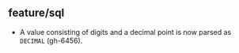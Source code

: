 ## feature/sql

* A value consisting of digits and a decimal point is now parsed as `DECIMAL`
  (gh-6456).
